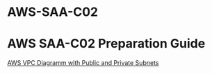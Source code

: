 # AWS-SAA-C02

AWS SAA-C02 Preparation Guide
=============================

[AWS VPC Diagramm with Public and Private Subnets](http://rinat-gk.github.io/AWS-SAA-C02/index.html)
